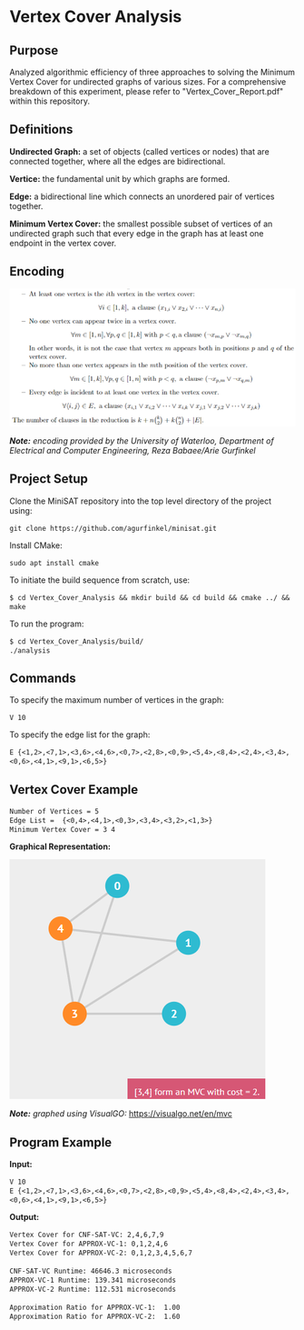 # Vertex Cover Analysis

## Purpose
Analyzed algorithmic efficiency of three approaches to solving the Minimum Vertex Cover for undirected graphs of various sizes. For a comprehensive breakdown of this experiment, please refer to "Vertex_Cover_Report.pdf" within this repository.

## Definitions
**Undirected Graph:** a set of objects (called vertices or nodes) that are connected together, where all the edges are bidirectional.

**Vertice:** the fundamental unit by which graphs are formed.

**Edge:** a bidirectional line which connects an unordered pair of vertices together.

**Minimum Vertex Cover:** the smallest possible subset of vertices of an undirected graph such that every edge in the graph has at least one endpoint in the vertex cover.

## Encoding
![](clauses.png)

**_Note:_** _encoding provided by the University of Waterloo, Department of Electrical and Computer Engineering, Reza Babaee/Arie Gurfinkel_

## Project Setup
Clone the MiniSAT repository into the top level directory of the project using:
```
git clone https://github.com/agurfinkel/minisat.git
```
Install CMake:
```
sudo apt install cmake
```
To initiate the build sequence from scratch, use:
```
$ cd Vertex_Cover_Analysis && mkdir build && cd build && cmake ../ && make
```
To run the program:
```
$ cd Vertex_Cover_Analysis/build/
./analysis
```

## Commands
To specify the maximum number of vertices in the graph: 
```
V 10
```
To specify the edge list for the graph: 
```
E {<1,2>,<7,1>,<3,6>,<4,6>,<0,7>,<2,8>,<0,9>,<5,4>,<8,4>,<2,4>,<3,4>,<0,6>,<4,1>,<9,1>,<6,5>}
```

## Vertex Cover Example
```
Number of Vertices = 5
Edge List =  {<0,4>,<4,1>,<0,3>,<3,4>,<3,2>,<1,3>}
Minimum Vertex Cover = 3 4
```
**Graphical Representation:**

![](MVC.PNG)

**_Note:_** _graphed using VisualGO:_ https://visualgo.net/en/mvc

## Program Example

**Input:**
```
V 10
E {<1,2>,<7,1>,<3,6>,<4,6>,<0,7>,<2,8>,<0,9>,<5,4>,<8,4>,<2,4>,<3,4>,<0,6>,<4,1>,<9,1>,<6,5>}
```
**Output:**
```
Vertex Cover for CNF-SAT-VC: 2,4,6,7,9
Vertex Cover for APPROX-VC-1: 0,1,2,4,6
Vertex Cover for APPROX-VC-2: 0,1,2,3,4,5,6,7

CNF-SAT-VC Runtime: 46646.3 microseconds
APPROX-VC-1 Runtime: 139.341 microseconds
APPROX-VC-2 Runtime: 112.531 microseconds

Approximation Ratio for APPROX-VC-1:  1.00
Approximation Ratio for APPROX-VC-2:  1.60
```
